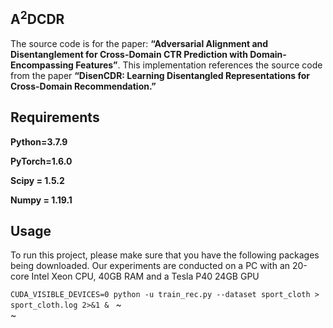 ## A<sup>2</sup>DCDR
The source code is for the paper: **“Adversarial Alignment and Disentanglement for Cross-Domain CTR Prediction with Domain-Encompassing Features”**.  This implementation references the source code from the paper **“DisenCDR: Learning Disentangled Representations for Cross-Domain Recommendation.”**

## Requirements

**Python=3.7.9**

**PyTorch=1.6.0**

**Scipy = 1.5.2**

**Numpy = 1.19.1**

## Usage

To run this project, please make sure that you have the following packages being downloaded. Our experiments are conducted on a PC with an 20-core Intel Xeon CPU, 40GB RAM and a Tesla P40 24GB GPU

`CUDA_VISIBLE_DEVICES=0 python -u train_rec.py --dataset sport_cloth > sport_cloth.log 2>&1 & `
~                                                                                                                                                                                         
~                       
